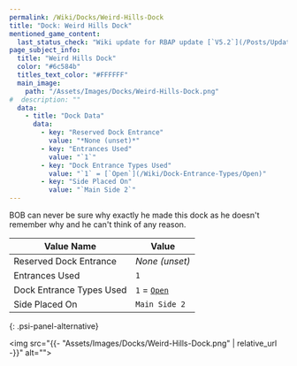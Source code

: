 ```yaml
---
permalink: /Wiki/Docks/Weird-Hills-Dock
title: "Dock: Weird Hills Dock"
mentioned_game_content:
  last_status_check: "Wiki update for RBAP update [`V5.2`](/Posts/Update-Log/5-2-0)"
page_subject_info:
  title: "Weird Hills Dock"
  color: "#6c584b"
  titles_text_color: "#FFFFFF"
  main_image:
    path: "/Assets/Images/Docks/Weird-Hills-Dock.png"
#  description: ""
  data:
    - title: "Dock Data"
      data:
        - key: "Reserved Dock Entrance"
          value: "*None (unset)*"
        - key: "Entrances Used"
          value: "`1`"
        - key: "Dock Entrance Types Used"
          value: "`1` = [`Open`](/Wiki/Dock-Entrance-Types/Open)"
        - key: "Side Placed On"
          value: "`Main Side 2`"
---
```


BOB can never be sure why exactly he made this dock as he doesn't remember why and he can't think of any reason.

| Value Name               | Value |
|-|-|
| Reserved Dock Entrance   | *None (unset)* |
| Entrances Used           | `1` |
| Dock Entrance Types Used | `1` = [`Open`](/Wiki/Dock-Entrance-Types/Open) |
| Side Placed On           | `Main Side 2` |
{: .psi-panel-alternative}

<img src="{{- "Assets/Images/Docks/Weird-Hills-Dock.png" | relative_url -}}" alt="">